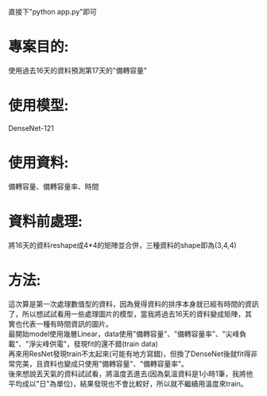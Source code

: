 直接下"python app.py"即可

# 專案目的:
使用過去16天的資料預測第17天的"備轉容量"
# 使用模型:
DenseNet-121
# 使用資料:
備轉容量、備轉容量率、時間
# 資料前處理:
將16天的資料reshape成4*4的矩陣並合併，三種資料的shape即為(3,4,4)
# 方法:
這次算是第一次處理數值型的資料，因為覺得資料的排序本身就已經有時間的資訊了，所以想試試看用一些處理圖片的模型，當我將過去16天的資料變成矩陣，其實也代表一種有時間資訊的圖片。  
最開始model使用幾層Linear，data使用"備轉容量"、"備轉容量率"、"尖峰負載"、"淨尖峰供電"，發現fit的還不錯(train data)  
再來用ResNet發現train不太起來(可能有地方寫錯)，但換了DenseNet後就fit得非常完美，且資料也變成只使用"備轉容量"、"備轉容量率"。  
後來想說丟天氣的資料試試看，將溫度丟進去(因為氣溫資料是1小時1筆，我將他平均成以"日"為單位)，結果發現也不會比較好，所以就不繼續用溫度來train。